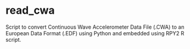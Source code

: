 # read_cwa

Script to convert Continuous Wave Accelerometer Data File (.CWA) to an European Data Format (.EDF) using Python and embedded using RPY2 R script.
